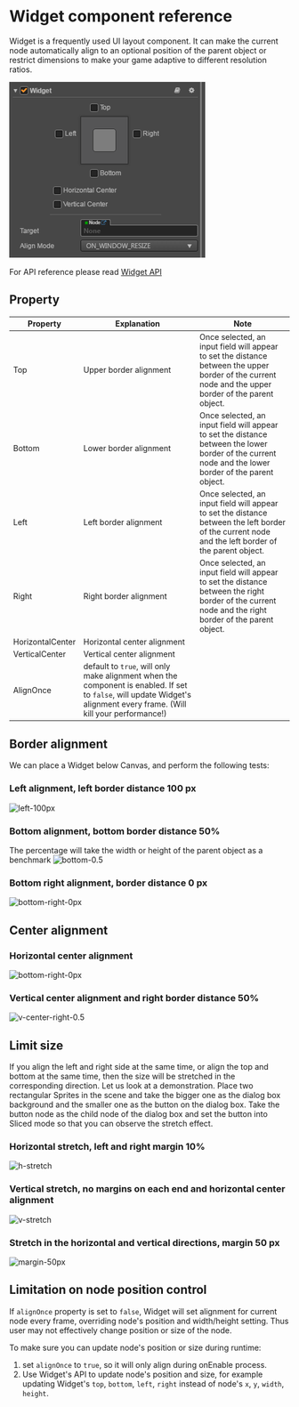 # Widget component reference

Widget is a frequently used UI layout component. It can make the current node automatically align to an optional position of the parent object or restrict dimensions to make your game adaptive to different resolution ratios.

![default](widget/widget-default.png)

For API reference please read [Widget API](../../../api/en/classes/Widget.html)

## Property

Property           | Explanation                 | Note
--                 | --                          | --
Top                | Upper border alignment      | Once selected, an input field will appear to set the distance between the upper border of the current node and the upper border of the parent object.
Bottom             | Lower border alignment      | Once selected, an input field will appear to set the distance between the lower border of the current node and the lower border of the parent object.
Left               | Left border alignment       | Once selected, an input field will appear to set the distance between the left border of the current node and the left border of the parent object.
Right              | Right border alignment      | Once selected, an input field will appear to set the distance between the right border of the current node and the right border of the parent object.
HorizontalCenter   | Horizontal center alignment |
VerticalCenter     | Vertical center alignment   |
AlignOnce          | default to `true`, will only make alignment when the component is enabled. If set to `false`, will update Widget's alignment every frame. (Will kill your performance!) |

## Border alignment

We can place a Widget below Canvas, and perform the following tests:

### Left alignment, left border distance 100 px

![left-100px](widget/widget-left-100px.png)

### Bottom alignment, bottom border distance 50%

The percentage will take the width or height of the parent object as a benchmark
![bottom-0.5](widget/widget-bottom-0.5.png)

### Bottom right alignment, border distance 0 px

![bottom-right-0px](widget/widget-bottom-right-0px.png)

## Center alignment

### Horizontal center alignment

![bottom-right-0px](widget/widget-h-center.png)

### Vertical center alignment and right border distance 50%

![v-center-right-0.5](widget/widget-v-center-right-0.5.png)

## Limit size

If you align the left and right side at the same time, or align the top and bottom at the same time, then the size will be stretched in the corresponding direction.
Let us look at a demonstration. Place two rectangular Sprites in the scene and take the bigger one as the dialog box background and the smaller one as the button on the dialog box. Take the button node as the child node of the dialog box and set the button into Sliced mode so that you can observe the stretch effect.

### Horizontal stretch, left and right margin 10%

![h-stretch](widget/widget-h-stretch.png)

### Vertical stretch, no margins on each end and horizontal center alignment

![v-stretch](widget/widget-v-stretch.png)

### Stretch in the horizontal and vertical directions, margin 50 px

![margin-50px](widget/widget-margin-50px.png)

## Limitation on node position control

If `alignOnce` property is set to `false`, Widget will set alignment for current node every frame, overriding node's position and width/height setting. Thus user may not effectively change position or size of the node.

To make sure you can update node's position or size during runtime:

1. set `alignOnce` to `true`, so it will only align during onEnable process.
2. Use Widget's API to update node's position and size, for example updating Widget's `top`, `bottom`, `left`, `right` instead of node's `x`, `y`, `width`, `height`.
